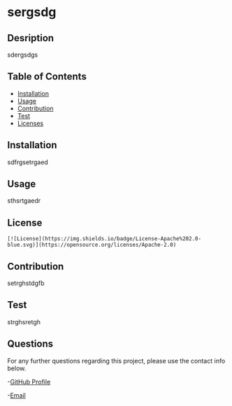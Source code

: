 # sergsdg
  
  ## Desription
  
  sdergsdgs 


  ## Table of Contents
  
  - [Installation](#installation)
  - [Usage](#usage)
  - [Contribution](#contribution)
  - [Test](#test)
  - [Licenses](#license)


  ## Installation

  sdfrgsetrgaed


  ## Usage

  sthsrtgaedr


  ## License
    [![License](https://img.shields.io/badge/License-Apache%202.0-blue.svg)](https://opensource.org/licenses/Apache-2.0)


  ## Contribution

  setrghstdgfb


  ## Test

  strghsretgh


  ## Questions

  For any further questions regarding this project, please use the contact info below.

  -[GitHub Profile](https://github.com/tghsrdtg)
  
  -[Email](mailto:sergsgs)

